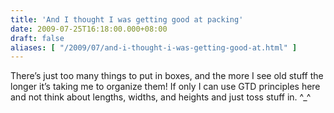 ```yaml
---
title: 'And I thought I was getting good at packing'
date: 2009-07-25T16:18:00.000+08:00
draft: false
aliases: [ "/2009/07/and-i-thought-i-was-getting-good-at.html" ]
---
```


There’s just too many things to put in boxes, and the more I see old stuff the longer it’s taking me to organize them! If only I can use GTD principles here and not think about lengths, widths, and heights and just toss stuff in. ^\_^